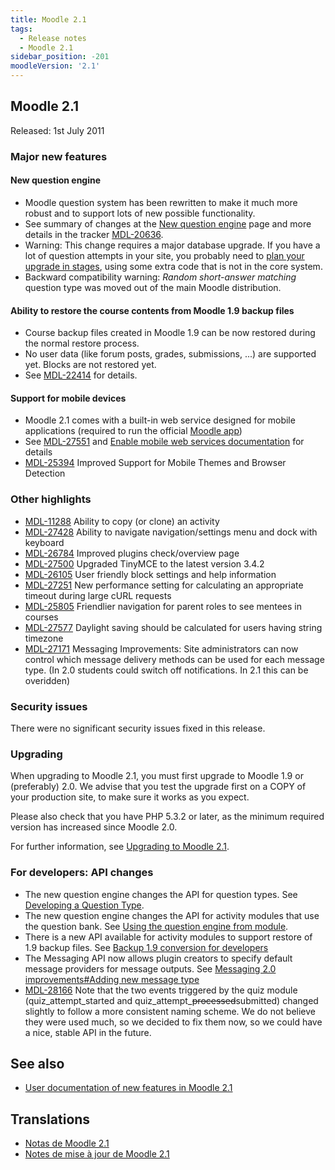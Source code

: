 ```yaml
---
title: Moodle 2.1
tags:
  - Release notes
  - Moodle 2.1
sidebar_position: -201
moodleVersion: '2.1'
---
```


## Moodle 2.1

Released: 1st July 2011

### Major new features

#### New question engine

- Moodle question system has been rewritten to make it much more robust and to support lots of new possible functionality.
- See summary of changes at the [New question engine](https://docs.moodle.org/dev/Moodle_2.1_release_notes/New_question_engine) page and more details in the tracker [MDL-20636](https://tracker.moodle.org/browse/MDL-20636).
- Warning: This change requires a major database upgrade.  If you have a lot of question attempts in your site, you probably need to [plan your upgrade in stages](https://docs.moodle.org/21/en/Upgrading_to_Moodle_2.1#Planning_the_question_engine_upgrade), using some extra code that is not in the core system.
- Backward compatibility warning: *Random short-answer matching* question type was moved out of the main Moodle distribution.

#### Ability to restore the course contents from Moodle 1.9 backup files

- Course backup files created in Moodle 1.9 can be now restored during the normal restore process.
- No user data (like forum posts, grades, submissions, ...) are supported yet. Blocks are not restored yet.
- See [MDL-22414](https://tracker.moodle.org/browse/MDL-22414) for details.

#### Support for mobile devices

- Moodle 2.1 comes with a built-in web service designed for mobile applications (required to run the official [Moodle app](https://docs.moodle.org/dev/Mobile_app))
- See [MDL-27551](https://tracker.moodle.org/browse/MDL-27551) and [Enable mobile web services documentation](https://docs.moodle.org/en/Enable_mobile_web_services) for details
- [MDL-25394](https://tracker.moodle.org/browse/MDL-25394) Improved Support for Mobile Themes and Browser Detection

### Other highlights

- [MDL-11288](https://tracker.moodle.org/browse/MDL-11288) Ability to copy (or clone) an activity
- [MDL-27428](https://tracker.moodle.org/browse/MDL-27428) Ability to navigate navigation/settings menu and dock with keyboard
- [MDL-26784](https://tracker.moodle.org/browse/MDL-26784) Improved plugins check/overview page
- [MDL-27500](https://tracker.moodle.org/browse/MDL-27500) Upgraded TinyMCE to the latest version 3.4.2
- [MDL-26105](https://tracker.moodle.org/browse/MDL-26105) User friendly block settings and help information
- [MDL-27251](https://tracker.moodle.org/browse/MDL-27251) New performance setting for calculating an appropriate timeout during large cURL requests
- [MDL-25805](https://tracker.moodle.org/browse/MDL-25805) Friendlier navigation for parent roles to see mentees in courses
- [MDL-27577](https://tracker.moodle.org/browse/MDL-27577) Daylight saving should be calculated for users having string timezone
- [MDL-27171](https://tracker.moodle.org/browse/MDL-27171) Messaging Improvements: Site administrators can now control which message delivery methods can be used for each message type.  (In 2.0 students could switch off notifications.  In 2.1 this can be overidden)

### Security issues

There were no significant security issues fixed in this release.

### Upgrading

When upgrading to Moodle 2.1, you must first upgrade to Moodle 1.9 or (preferably) 2.0. We advise that you test the upgrade first on a COPY of your production site, to make sure it works as you expect.

Please also check that you have PHP 5.3.2 or later, as the minimum required version has increased since Moodle 2.0.

For further information, see [Upgrading to Moodle 2.1](https://docs.moodle.org/21/en/Upgrading_to_Moodle_2.1).

### For developers: API changes

- The new question engine changes the API for question types. See [Developing a Question Type](https://docs.moodle.org/dev/Developing_a_Question_Type).
- The new question engine changes the API for activity modules that use the question bank. See [Using the question engine from module](https://docs.moodle.org/dev/Using_the_question_engine_from_module).
- There is a new API available for activity modules to support restore of 1.9 backup files. See [Backup 1.9 conversion for developers](https://docs.moodle.org/dev/Backup_1.9_conversion_for_developers)
- The Messaging API now allows plugin creators to specify default message providers for message outputs. See [Messaging 2.0 improvements#Adding new message type](https://docs.moodle.org/dev/Messaging_2.0_improvements#Adding_new_message_type)
- [MDL-28166](https://tracker.moodle.org/browse/MDL-28166) Note that the two events triggered by the quiz module (quiz_attempt_started and quiz_attempt_<strike>processed</strike>submitted) changed slightly to follow a more consistent naming scheme. We do not believe they were used much, so we decided to fix them now, so we could have a nice, stable API in the future.

## See also

- [User documentation of new features in Moodle 2.1](https://docs.moodle.org/21/en/Category:New_features)

## Translations

- [Notas de Moodle 2.1](https://docs.moodle.org/es/Notas_de_Moodle_2.1)
- [Notes de mise à jour de Moodle 2.1](https://docs.moodle.org/fr/Notes_de_mise_à_jour_de_Moodle_2.1)
